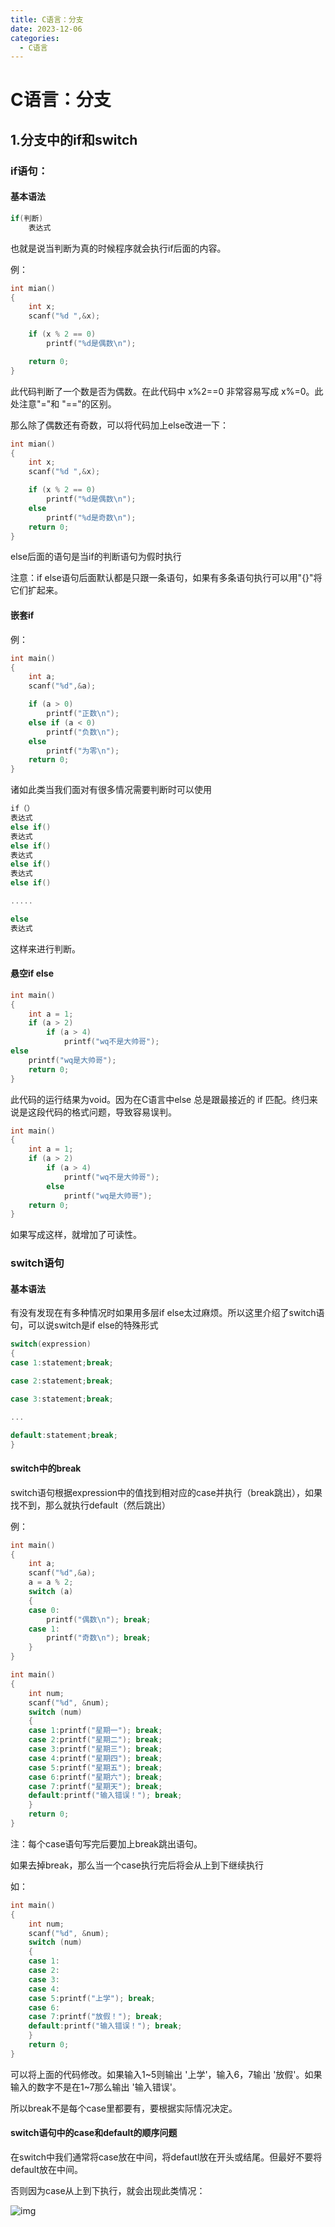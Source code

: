 ```yaml
---
title: C语言：分支
date: 2023-12-06
categories:
  - C语言
---
```

# C语言：分支

##  1.分支中的if和switch

###     if语句：

#### 基本语法

```cpp
if(判断)
    表达式
```

也就是说当判断为真的时候程序就会执行if后面的内容。

例：

```cpp
int mian()
{
	int x;
	scanf("%d ",&x);

	if (x % 2 == 0)
		printf("%d是偶数\n");

	return 0;
}
```

此代码判断了一个数是否为偶数。在此代码中 x%2==0 非常容易写成 x%=0。此处注意"="和 "=="的区别。

 那么除了偶数还有奇数，可以将代码加上else改进一下：

```cpp
int mian()
{
	int x;
	scanf("%d ",&x);

	if (x % 2 == 0)
		printf("%d是偶数\n");
	else
		printf("%d是奇数\n");
	return 0;
}
```

else后面的语句是当if的判断语句为假时执行

注意：if else语句后面默认都是只跟一条语句，如果有多条语句执行可以用"{}"将它们扩起来。

#### 嵌套if

例：

```cpp
int main()
{
	int a;
	scanf("%d",&a);

	if (a > 0)
		printf("正数\n");
	else if (a < 0)
		printf("负数\n");
	else
		printf("为零\n");
	return 0;
}
```
诸如此类当我们面对有很多情况需要判断时可以使用

```cpp
if（）
表达式
else if()
表达式
else if()
表达式
else if()
表达式
else if()

.....

else
表达式
```


这样来进行判断。

#### 悬空if else

```cpp
int main()
{
	int a = 1;
	if (a > 2)
		if (a > 4)
			printf("wq不是大帅哥");
else
	printf("wq是大帅哥");
	return 0;
}
```


此代码的运行结果为void。因为在C语言中else 总是跟最接近的 if 匹配。终归来说是这段代码的格式问题，导致容易误判。

```cpp
int main()
{
	int a = 1;
	if (a > 2)
		if (a > 4)
			printf("wq不是大帅哥");
        else
	        printf("wq是大帅哥");
	return 0;
}
```


如果写成这样，就增加了可读性。

### switch语句

#### 基本语法

有没有发现在有多种情况时如果用多层if else太过麻烦。所以这里介绍了switch语句，可以说switch是if else的特殊形式

```cpp
switch(expression)
{
case 1:statement;break;

case 2:statement;break;

case 3:statement;break;

...

default:statement;break;
}
```


#### switch中的break

switch语句根据expression中的值找到相对应的case并执行（break跳出），如果找不到，那么就执行default（然后跳出）

例：

```cpp
int main()
{
	int a;
	scanf("%d",&a);
	a = a % 2;
	switch (a)
	{
	case 0:
		printf("偶数\n"); break;
	case 1:
		printf("奇数\n"); break;
	}
}
```


```cpp
int main()
{
	int num;
	scanf("%d", &num);
	switch (num)
	{
	case 1:printf("星期一"); break;
	case 2:printf("星期二"); break;
	case 3:printf("星期三"); break;
	case 4:printf("星期四"); break;
	case 5:printf("星期五"); break;
	case 6:printf("星期六"); break;
	case 7:printf("星期天"); break;
	default:printf("输入错误！"); break;
	}
	return 0;
}
```


注：每个case语句写完后要加上break跳出语句。

如果去掉break，那么当一个case执行完后将会从上到下继续执行

如：

```cpp
int main()
{
	int num;
	scanf("%d", &num);
	switch (num)
	{
	case 1:
	case 2:
	case 3:
	case 4:
	case 5:printf("上学"); break;
	case 6:
	case 7:printf("放假！"); break;
	default:printf("输入错误！"); break;
	}
	return 0;
}
```


可以将上面的代码修改。如果输入1~5则输出 '上学'，输入6，7输出 '放假'。如果输入的数字不是在1~7那么输出 '输入错误'。

所以break不是每个case里都要有，要根据实际情况决定。

#### switch语句中的case和default的顺序问题

在switch中我们通常将case放在中间，将defautl放在开头或结尾。但最好不要将default放在中间。

否则因为case从上到下执行，就会出现此类情况：

![img](https://raw.githubusercontent.com/QinMou000/pic/main/e059601982a78cceb3e378ae4a78cbe5.png)